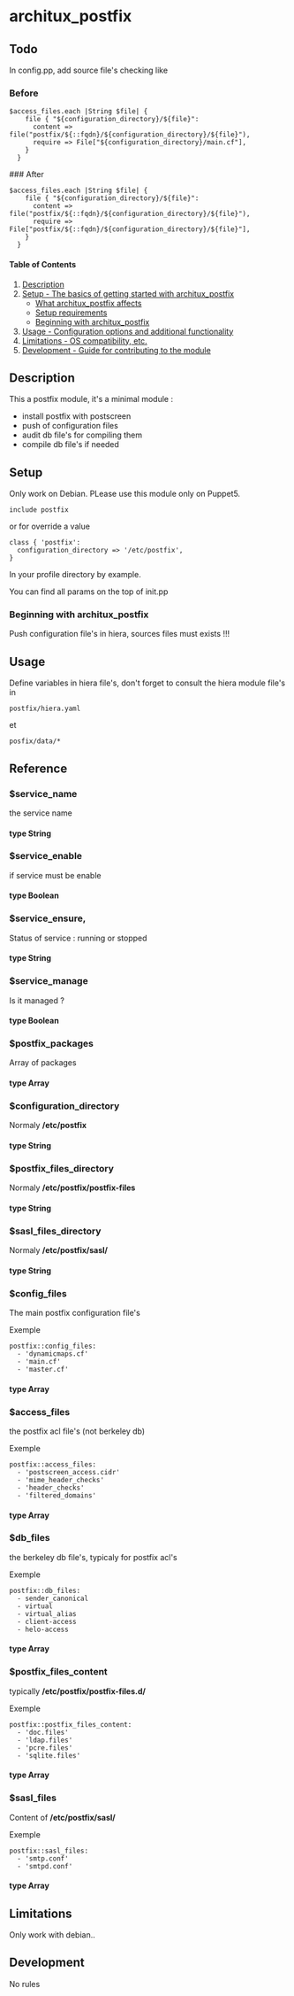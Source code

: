 
# architux_postfix

## Todo

In config.pp, add source file's checking like

### Before

```puppet
$access_files.each |String $file| {
    file { "${configuration_directory}/${file}":
      content => file("postfix/${::fqdn}/${configuration_directory}/${file}"),
      require => File["${configuration_directory}/main.cf"],
    }
  }
```

### After
 
```puppet
$access_files.each |String $file| {
    file { "${configuration_directory}/${file}":
      content => file("postfix/${::fqdn}/${configuration_directory}/${file}"),
      require => File["postfix/${::fqdn}/${configuration_directory}/${file}"],
    }
  }
```

#### Table of Contents

1. [Description](#description)
2. [Setup - The basics of getting started with architux_postfix](#setup)
    * [What architux_postfix affects](#what-architux_postfix-affects)
    * [Setup requirements](#setup-requirements)
    * [Beginning with architux_postfix](#beginning-with-architux_postfix)
3. [Usage - Configuration options and additional functionality](#usage)
4. [Limitations - OS compatibility, etc.](#limitations)
5. [Development - Guide for contributing to the module](#development)

## Description

This a postfix module, it's a minimal module :
* install postfix with postscreen
* push of configuration files
* audit db file's for compiling them 
* compile db file's if needed

## Setup

Only work on Debian.
PLease use this module only on Puppet5.

```puppet
include postfix
```

or for override a value 

```puppet
class { 'postfix':
  configuration_directory => '/etc/postfix',
}
```

In your profile directory by example.

You can find all params on the top of init.pp

### Beginning with architux_postfix

Push configuration file's in hiera, sources files must exists !!!

## Usage

Define variables in hiera file's, don't forget to consult the hiera module file's in 

```puppet
postfix/hiera.yaml
```
et

```puppet
posfix/data/* 
```

## Reference

### $service_name

the service name

#### type String 

### $service_enable

if service must be enable

#### type Boolean 

### $service_ensure,

Status of service : running or stopped

#### type String 

### $service_manage

Is it managed ?

#### type Boolean

### $postfix_packages

Array of packages

#### type Array

### $configuration_directory

Normaly **/etc/postfix**

#### type String

### $postfix_files_directory

Normaly **/etc/postfix/postfix-files**

#### type String 

### $sasl_files_directory

Normaly **/etc/postfix/sasl/**

#### type String 

### $config_files

The main postfix configuration file's

Exemple

```puppet
postfix::config_files:
  - 'dynamicmaps.cf'
  - 'main.cf'
  - 'master.cf'
```

#### type Array

### $access_files

the postfix acl file's (not berkeley db)

Exemple

```puppet
postfix::access_files:
  - 'postscreen_access.cidr'
  - 'mime_header_checks'
  - 'header_checks'
  - 'filtered_domains'
```

#### type Array

### $db_files

the berkeley db file's, typicaly for postfix acl's

Exemple

```puppet
postfix::db_files:
  - sender_canonical
  - virtual
  - virtual_alias
  - client-access
  - helo-access
```

#### type Array

### $postfix_files_content

typically **/etc/postfix/postfix-files.d/**

Exemple

```puppet
postfix::postfix_files_content:
  - 'doc.files'
  - 'ldap.files'
  - 'pcre.files'
  - 'sqlite.files'
```

#### type Array

### $sasl_files

Content of **/etc/postfix/sasl/**

Exemple

```puppet
postfix::sasl_files:
  - 'smtp.conf'
  - 'smtpd.conf'
```

#### type Array

## Limitations

Only work with debian..

## Development

No rules
